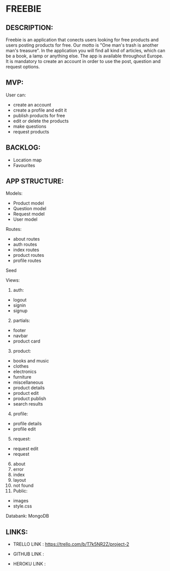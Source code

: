 
# FREEBIE 

## DESCRIPTION: 

Freebie is an application that conects users looking for free products and users posting products for free. 
Our motto is "One man's trash is another man's treasure".
In the application you will find all kind of articles, which can be a book, a lamp or anything else. The app is available throughout Europe.
It is mandatory to create an account in order to use the post, question and request options. 

## MVP:
User can: 
- create an account 
- create a profile and edit it
- publish products for free
- edit or delete the products
- make questions
- request products


## BACKLOG:
- Location map
- Favourites

## APP STRUCTURE:

 Models:
- Product model
- Question model
- Request model
- User model

 Routes:
- about routes
- auth routes
- index routes
- product routes
- profile routes

 Seed
 
 Views:
1) auth: 
 - logout
 - signin
 - signup
2) partials:
- footer
- navbar
- product card
 3) product:
- books and music
- clothes
- electronics
- furniture
- miscellaneous
- product details
- product edit
- product publish
- search results
4) profile: 
- profile details
- profile edit
5) request:
- request edit
- request
6) about
7) error
8) index
9) layout
 10) not found
5) Public: 
- images
- style.css

Databank: MongoDB

## LINKS:
- TRELLO LINK : https://trello.com/b/T7k5NR2Z/project-2

- GITHUB LINK :

- HEROKU LINK :







